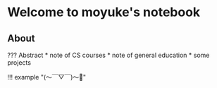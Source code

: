 # Welcome to moyuke's notebook

## About

??? Abstract
	* note of CS courses
	* note of general education
	* some projects

!!! example "(～￣▽￣)～🎁"
